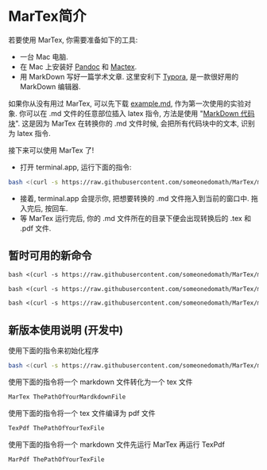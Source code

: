 # MarTex简介

若要使用 MarTex, 你需要准备如下的工具:

- 一台 Mac 电脑. 
- 在 Mac 上安装好 [Pandoc](http://pandoc.org) 和 [Mactex](https://www.tug.org/mactex/).
- 用 MarkDown 写好一篇学术文章. 这里安利下 [Typora](https://typora.io), 是一款很好用的 MarkDown 编辑器.

如果你从没有用过 MarTex, 可以先下载 [example.md](https://raw.githubusercontent.com/Zhenyao-Sun/MarTex/master/example.md), 作为第一次使用的实验对象. 
你可以在 .md 文件的任意部位插入 latex 指令, 方法是使用 "[MarkDown 代码块](http://xianbai.me/learn-md/article/extension/code-blocks-and-highlighting.html)".
这是因为 MarTex 在转换你的 .md 文件时候, 会把所有代码块中的文本, 识别为 latex 指令.

接下来可以使用 MarTex 了! 

- 打开 terminal.app, 运行下面的指令:

```sh
bash <(curl -s https://raw.githubusercontent.com/someonedomath/MarTex/master/main.sh)
```

- 接着, terminal.app 会提示你, 把想要转换的 .md 文件拖入到当前的窗口中. 拖入完后, 按回车.
- 等 MarTex 运行完后, 你的 .md 文件所在的目录下便会出现转换后的 .tex 和 .pdf 文件.


## 暂时可用的新命令

```tex
bash <(curl -s https://raw.githubusercontent.com/someonedomath/MarTex/master/MarTex.sh)
```

```tex
bash <(curl -s https://raw.githubusercontent.com/someonedomath/MarTex/master/TexPdf.sh)
```

```tex
bash <(curl -s https://raw.githubusercontent.com/someonedomath/MarTex/master/MarPdf.sh)
```

## 新版本使用说明 (开发中)

使用下面的指令来初始化程序

```bash
bash <(curl -s https://raw.githubusercontent.com/someonedomath/MarTex/master/init.sh)
```

使用下面的指令将一个 markdown 文件转化为一个 tex 文件

```bash
MarTex ThePathOfYourMardkdownFile
```

使用下面的指令将一个  tex 文件编译为 pdf 文件

```tex
TexPdf ThePathOfYourTexFile
```

使用下面的指令将一个 markdown 文件先运行 MarTex 再运行 TexPdf

```bash
MarPdf ThePathOfYourTexFile
```

